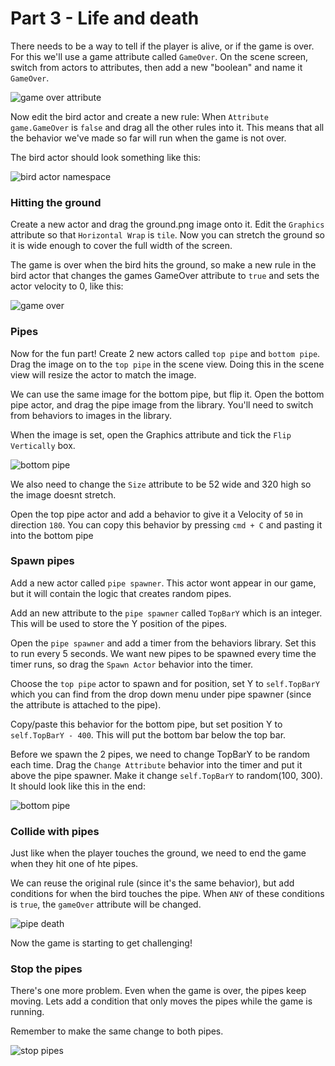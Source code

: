 # Part 3 - Life and death

There needs to be a way to tell if the player is alive, or if the game is over. For this we'll use a game attribute called `GameOver`. On the scene screen, switch from actors to attributes, then add a new "boolean" and name it `GameOver`.

![game over attribute](screenshots/6_game_over_attribute.png)

Now edit the bird actor and create a new rule: When `Attribute` `game.GameOver` is `false` and drag all the other rules into it. This means that all the behavior we've made so far will run when the game is not over.

The bird actor should look something like this:

![bird actor namespace](screenshots/7_rules_game_over.png)

### Hitting the ground

Create a new actor and drag the ground.png image onto it. Edit the `Graphics` attribute so that `Horizontal Wrap` is `tile`. Now you can stretch the ground so it is wide enough to cover the full width of the screen.

The game is over when the bird hits the ground, so make a new rule in the bird actor that changes the games GameOver attribute to `true` and sets the actor velocity to 0, like this:

![game over](screenshots/8_game_over.png)

### Pipes

Now for the fun part! Create 2 new actors called `top pipe` and `bottom pipe`. Drag the image on to the `top pipe` in the scene view. Doing this in the scene view will resize the actor to match the image.

We can use the same image for the bottom pipe, but flip it. Open the bottom pipe actor, and drag the pipe image from the library. You'll need to switch from behaviors to images in the library.

When the image is set, open the Graphics attribute and tick the `Flip Vertically` box.

![bottom pipe](screenshots/9_bottom_pipe_image.png)

We also need to change the `Size` attribute to be 52 wide and 320 high so the image doesnt stretch.

Open the top pipe actor and add a behavior to give it a Velocity of `50` in direction `180`. You can copy this behavior by pressing `cmd + C` and pasting it into the bottom pipe

### Spawn pipes

Add a new actor called `pipe spawner`. This actor wont appear in our game, but it will contain the logic that creates random pipes.

Add an new attribute to the `pipe spawner` called `TopBarY` which is an integer. This will be used to store the Y position of the pipes.

Open the `pipe spawner` and add a timer from the behaviors library. Set this to run every 5 seconds. We want new pipes to be spawned every time the timer runs, so drag the `Spawn Actor` behavior into the timer.

Choose the `top pipe` actor to spawn and for position, set Y to `self.TopBarY` which you can find from the drop down menu under pipe spawner (since the attribute is attached to the pipe).

Copy/paste this behavior for the bottom pipe, but set position Y to `self.TopBarY - 400`. This will put the bottom bar below the top bar.

Before we spawn the 2 pipes, we need to change TopBarY to be random each time. Drag the `Change Attribute` behavior into the timer and put it above the pipe spawner. Make it change `self.TopBarY` to random(100, 300). It should look like this in the end:

![bottom pipe](screenshots/10_pipe_spawner.png)

### Collide with pipes

Just like when the player touches the ground, we need to end the game when they hit one of hte pipes.

We can reuse the original rule (since it's the same behavior), but add conditions for when the bird touches the pipe. When `ANY` of these conditions is `true`, the `gameOver` attribute will be changed.

![pipe death](screenshots/11_bird_touch_pipes.png)

Now the game is starting to get challenging!

### Stop the pipes

There's one more problem. Even when the game is over, the pipes keep moving. Lets add a condition that only moves the pipes while the game is running.

Remember to make the same change to both pipes.

![stop pipes](screenshots/12_stop_pipes.png)
